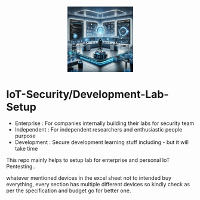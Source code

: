 <p align="center">
  <img src="iot-lab-setup.png" alt="IoT Lab Setup" width="35%">
</p>

# IoT-Security/Development-Lab-Setup
- Enterprise  : For companies internally building their labs for security team
- Independent : For independent researchers and enthusiastic people purpose 
- Development : Secure development learning stuff including - but it will take time



This repo mainly helps to setup lab for enterprise and personal IoT Pentesting..

whatever mentioned devices in the excel sheet not to intended buy everything,  every section has multiple different devices so kindly check as per the specification and budget go for better one.

